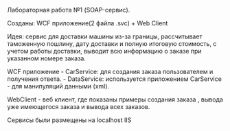 Лабораторная работа №1 (SOAP-сервис).

Созданы: WCF приложение(2 файла .svc) + Web Client

Идея: сервис для доставки машины из-за границы, рассчитывает таможенную пошлину, дату доставки и полную итоговую стоимость, с учетом работы доставки, выводит всю информацию о заказе при указанном номере заказа.

WCF приложение - CarService: для создания заказа пользователем и получения ответа. 
               - DataService: используется приложением CarService - для манипуляций данными (xml).

WebClient - веб клиент, где показаны примеры создания заказа , вывода уже имеющегося заказа и вывода всех заказов.

Сервисы были размещены на localhost IIS

